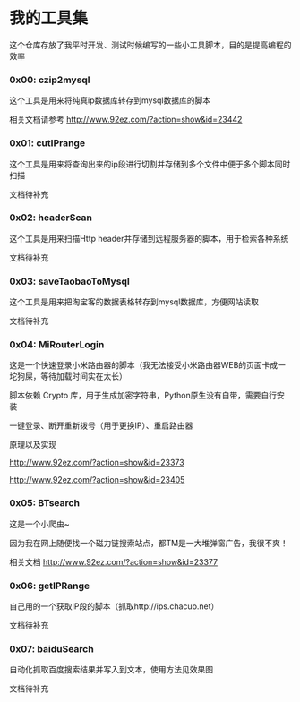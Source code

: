 # 我的工具集
这个仓库存放了我平时开发、测试时候编写的一些小工具脚本，目的是提高编程的效率

### 0x00: czip2mysql
这个工具是用来将纯真ip数据库转存到mysql数据库的脚本

相关文档请参考 http://www.92ez.com/?action=show&id=23442

### 0x01: cutIPrange
这个工具是用来将查询出来的ip段进行切割并存储到多个文件中便于多个脚本同时扫描

文档待补充

### 0x02: headerScan
这个工具是用来扫描Http header并存储到远程服务器的脚本，用于检索各种系统

文档待补充

### 0x03: saveTaobaoToMysql
这个工具是用来把淘宝客的数据表格转存到mysql数据库，方便网站读取

文档待补充

### 0x04: MiRouterLogin
这是一个快速登录小米路由器的脚本（我无法接受小米路由器WEB的页面卡成一坨狗屎，等待加载时间实在太长）

脚本依赖 Crypto 库，用于生成加密字符串，Python原生没有自带，需要自行安装

一键登录、断开重新拨号（用于更换IP）、重启路由器

原理以及实现 

http://www.92ez.com/?action=show&id=23373

http://www.92ez.com/?action=show&id=23405

### 0x05: BTsearch
这是一个小爬虫~

因为我在网上随便找一个磁力链搜索站点，都TM是一大堆弹窗广告，我很不爽！

相关文档 http://www.92ez.com/?action=show&id=23377

### 0x06: getIPRange
自己用的一个获取IP段的脚本（抓取http://ips.chacuo.net）

文档待补充

### 0x07: baiduSearch
自动化抓取百度搜索结果并写入到文本，使用方法见效果图

文档待补充